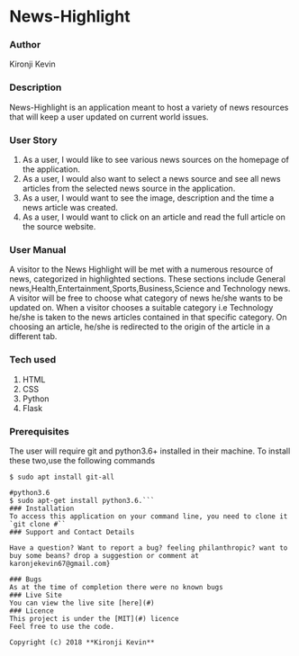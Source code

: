 # News-Highlight

### Author
Kironji Kevin

### Description
News-Highlight is an application meant to host a variety of news resources that will keep a user updated on current world issues.

### User Story

1. As a user, I would like to see various news sources on the homepage of the application.
2. As a user, I would also want to select a news source and see all news articles from the selected news source in the application.
3. As a user, I would want to see the image, description and the time a news article was created.
4. As a user, I would want to click on an article and read the full article on the source website.

### User Manual
A visitor to the News Highlight will be met with a numerous resource of news, categorized in highlighted sections.
These sections include General news,Health,Entertainment,Sports,Business,Science and Technology news.
A visitor will be free to choose what category of news he/she wants to be updated on.
When a visitor chooses a suitable category i.e Technology he/she is taken to the news articles contained in that specific category.
On choosing an article, he/she is redirected to the origin of the article in a different tab.
### Tech used
1. HTML
2. CSS
3. Python
4. Flask

### Prerequisites
The user will require git and python3.6+ installed in their machine.
To install these two,use the following commands
```#git
$ sudo apt install git-all

#python3.6
$ sudo apt-get install python3.6.```
### Installation
To access this application on your command line, you need to clone it
`git clone #``
### Support and Contact Details

Have a question? Want to report a bug? feeling philanthropic? want to buy some beans? drop a suggestion or comment at karonjekevin67@gmail.com}

### Bugs
As at the time of completion there were no known bugs
### Live Site
You can view the live site [here](#)
### Licence
This project is under the [MIT](#) licence
Feel free to use the code.

Copyright (c) 2018 **Kironji Kevin**
